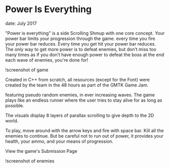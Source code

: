 # Power Is Everything

date: July 2017

"Power is everything" is a side Scrolling Shmup with one core concept. Your power bar limits your progression through the game. every time you fire your power bar reduces. Every time you get hit your power bar reduces. The only way to get more power is to defeat enemies, but don’t miss too many times as if you don’t have enough power to defeat the boss at the end each wave of enemies, you're done for!

!screenshot of game

Created in C++ from scratch, all resources (except for the Font) were created by the team in the 48 hours as part of the GMTK Game Jam.

featuring pseudo random enemies, in ever increasing waves. The game plays like an endless runner where the user tries to stay alive for as long as possible.

The visuals display 8 layers of parallax scrolling to give depth to the 2D world.

To play, move around with the arrow keys and fire with space bar. Kill all the enemies to continue. But be careful not to run out of power, it provides your health, your ammo, and your means of progression.

View the game's Submission Page

!screenshot of enemies